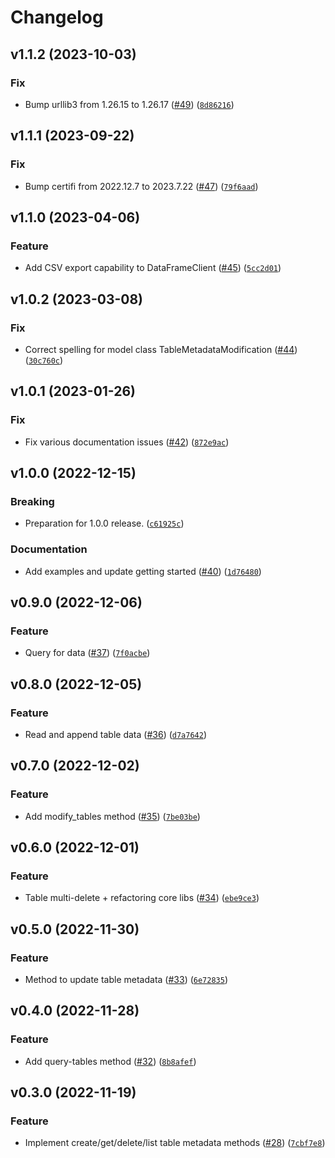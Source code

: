 # Changelog

<!--next-version-placeholder-->

## v1.1.2 (2023-10-03)

### Fix

* Bump urllib3 from 1.26.15 to 1.26.17 ([#49](https://github.com/ni/nisystemlink-clients-python/issues/49)) ([`8d86216`](https://github.com/ni/nisystemlink-clients-python/commit/8d86216d760bfc860a9e504b04ee62d4cada193f))

## v1.1.1 (2023-09-22)

### Fix

* Bump certifi from 2022.12.7 to 2023.7.22 ([#47](https://github.com/ni/nisystemlink-clients-python/issues/47)) ([`79f6aad`](https://github.com/ni/nisystemlink-clients-python/commit/79f6aadcbe545143051386f7fcc7b7d38613a36e))

## v1.1.0 (2023-04-06)
### Feature
* Add CSV export capability to DataFrameClient ([#45](https://github.com/ni/nisystemlink-clients-python/issues/45)) ([`5cc2d01`](https://github.com/ni/nisystemlink-clients-python/commit/5cc2d01c0655fdd8ab1d5e1895d5be38020c9cd0))

## v1.0.2 (2023-03-08)
### Fix
* Correct spelling for model class TableMetadataModification ([#44](https://github.com/ni/nisystemlink-clients-python/issues/44)) ([`30c760c`](https://github.com/ni/nisystemlink-clients-python/commit/30c760c2eb9af8e17ddb8c6730f6ef5aae20e973))

## v1.0.1 (2023-01-26)
### Fix
* Fix various documentation issues ([#42](https://github.com/ni/nisystemlink-clients-python/issues/42)) ([`872e9ac`](https://github.com/ni/nisystemlink-clients-python/commit/872e9accdc959e8fc8a400518bb74ba8fb0cf30c))

## v1.0.0 (2022-12-15)
### Breaking
* Preparation for 1.0.0 release. ([`c61925c`](https://github.com/ni/nisystemlink-clients-python/commit/c61925c902ebcdf6e1e4c8c24905caf0c304cb31))

### Documentation
* Add examples and update getting started ([#40](https://github.com/ni/nisystemlink-clients-python/issues/40)) ([`1d76480`](https://github.com/ni/nisystemlink-clients-python/commit/1d76480f6bf3eddf0017f467d68473131e4850a0))

## v0.9.0 (2022-12-06)
### Feature
* Query for data ([#37](https://github.com/ni/nisystemlink-clients-python/issues/37)) ([`7f0acbe`](https://github.com/ni/nisystemlink-clients-python/commit/7f0acbec9c9033a088259172712e9c2532594d2e))

## v0.8.0 (2022-12-05)
### Feature
* Read and append table data ([#36](https://github.com/ni/nisystemlink-clients-python/issues/36)) ([`d7a7642`](https://github.com/ni/nisystemlink-clients-python/commit/d7a7642f12543be4c1393435c9fd11604288a17f))

## v0.7.0 (2022-12-02)
### Feature
* Add modify_tables method ([#35](https://github.com/ni/nisystemlink-clients-python/issues/35)) ([`7be03be`](https://github.com/ni/nisystemlink-clients-python/commit/7be03be811d7c7d239e69883e00b765f8a316881))

## v0.6.0 (2022-12-01)
### Feature
* Table multi-delete + refactoring core libs ([#34](https://github.com/ni/nisystemlink-clients-python/issues/34)) ([`ebe9ce3`](https://github.com/ni/nisystemlink-clients-python/commit/ebe9ce3c4d6a84049d38806b2966637ca318629d))

## v0.5.0 (2022-11-30)
### Feature
* Method to update table metadata ([#33](https://github.com/ni/nisystemlink-clients-python/issues/33)) ([`6e72835`](https://github.com/ni/nisystemlink-clients-python/commit/6e7283512d9d02fed8238811247d3d0e706a2c4b))

## v0.4.0 (2022-11-28)
### Feature
* Add query-tables method ([#32](https://github.com/ni/nisystemlink-clients-python/issues/32)) ([`8b8afef`](https://github.com/ni/nisystemlink-clients-python/commit/8b8afef8ae5ccd9f93017ff3e5629d6cbeec3f58))

## v0.3.0 (2022-11-19)
### Feature
* Implement create/get/delete/list table metadata methods ([#28](https://github.com/ni/nisystemlink-clients-python/issues/28)) ([`7cbf7e8`](https://github.com/ni/nisystemlink-clients-python/commit/7cbf7e8f9f46ece55ceddd8f48f55a91c79a2e24))
